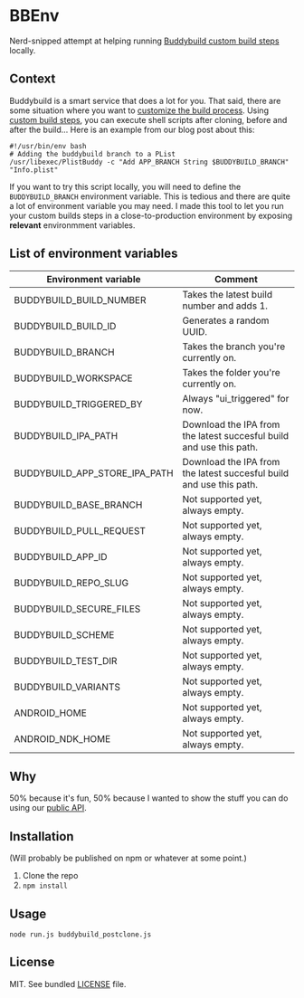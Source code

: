 # BBEnv

Nerd-snipped attempt at helping running [Buddybuild custom build steps](http://docs.buddybuild.com/docs/custom-prebuild-and-postbuild-steps) locally.

## Context 

Buddybuild is a smart service that does a lot for you. That said, there are some situation where you want to [customize the build process](https://www.buddybuild.com/blog/customizing-the-build-process). Using [custom build steps](docs.buddybuild.com/docs/custom-prebuild-and-postbuild-steps), you can execute shell scripts after cloning, before and after the build... Here is an example from our blog post about this: 

```shell
#!/usr/bin/env bash
# Adding the buddybuild branch to a PList
/usr/libexec/PlistBuddy -c "Add APP_BRANCH String $BUDDYBUILD_BRANCH" "Info.plist"
```

If you want to try this script locally, you will need to define the `BUDDYBUILD_BRANCH` environment variable. This is tedious and there are quite a lot of environment variable you may need. I made this tool to let you run your custom builds steps in a close-to-production environment by exposing **relevant** environmment variables. 

## List of environment variables

| Environment variable          | Comment                                                             |
| ----------------------------- | ------------------------------------------------------------------- |
| BUDDYBUILD_BUILD_NUMBER       | Takes the latest build number and adds 1.                           |
| BUDDYBUILD_BUILD_ID           | Generates a random UUID.                                            |
| BUDDYBUILD_BRANCH             | Takes the branch you're currently on.                               |
| BUDDYBUILD_WORKSPACE          | Takes the folder you're currently on.                               |
| BUDDYBUILD_TRIGGERED_BY       | Always "ui_triggered" for now.                                      |
| BUDDYBUILD_IPA_PATH           | Download the IPA from the latest succesful build and use this path. |
| BUDDYBUILD_APP_STORE_IPA_PATH | Download the IPA from the latest succesful build and use this path. |
| BUDDYBUILD_BASE_BRANCH        | Not supported yet, always empty.                                    |
| BUDDYBUILD_PULL_REQUEST       | Not supported yet, always empty.                                    |
| BUDDYBUILD_APP_ID             | Not supported yet, always empty.                                    |
| BUDDYBUILD_REPO_SLUG          | Not supported yet, always empty.                                    |
| BUDDYBUILD_SECURE_FILES       | Not supported yet, always empty.                                    |
| BUDDYBUILD_SCHEME             | Not supported yet, always empty.                                    |
| BUDDYBUILD_TEST_DIR           | Not supported yet, always empty.                                    |
| BUDDYBUILD_VARIANTS           | Not supported yet, always empty.                                    |
| ANDROID_HOME                  | Not supported yet, always empty.                                    |
| ANDROID_NDK_HOME              | Not supported yet, always empty.                                    |

## Why

50% because it's fun, 50% because I wanted to show the stuff you can do using our [public API](http://docs.buddybuild.com/docs/api-developer-guide).

## Installation

(Will probably be published on npm or whatever at some point.)

1. Clone the repo
2. `npm install`

## Usage

```shell
node run.js buddybuild_postclone.js
```

## License

MIT. See bundled [LICENSE](LICENSE) file.
